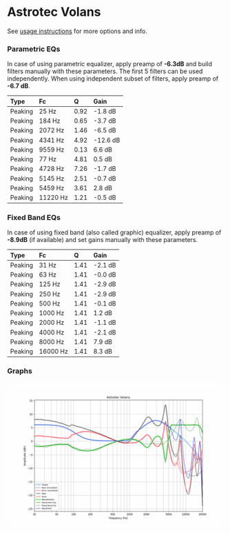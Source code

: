 # Astrotec Volans
See [usage instructions](https://github.com/jaakkopasanen/AutoEq#usage) for more options and info.

### Parametric EQs
In case of using parametric equalizer, apply preamp of **-6.3dB** and build filters manually
with these parameters. The first 5 filters can be used independently.
When using independent subset of filters, apply preamp of **-6.7 dB**.

| Type    | Fc       |    Q | Gain     |
|:--------|:---------|:-----|:---------|
| Peaking | 25 Hz    | 0.92 | -1.8 dB  |
| Peaking | 184 Hz   | 0.65 | -3.7 dB  |
| Peaking | 2072 Hz  | 1.46 | -6.5 dB  |
| Peaking | 4341 Hz  | 4.92 | -12.6 dB |
| Peaking | 9559 Hz  | 0.13 | 6.6 dB   |
| Peaking | 77 Hz    | 4.81 | 0.5 dB   |
| Peaking | 4728 Hz  | 7.26 | -1.7 dB  |
| Peaking | 5145 Hz  | 2.51 | -0.7 dB  |
| Peaking | 5459 Hz  | 3.61 | 2.8 dB   |
| Peaking | 11220 Hz | 1.21 | -0.5 dB  |

### Fixed Band EQs
In case of using fixed band (also called graphic) equalizer, apply preamp of **-8.9dB**
(if available) and set gains manually with these parameters.

| Type    | Fc       |    Q | Gain    |
|:--------|:---------|:-----|:--------|
| Peaking | 31 Hz    | 1.41 | -2.1 dB |
| Peaking | 63 Hz    | 1.41 | -0.0 dB |
| Peaking | 125 Hz   | 1.41 | -2.9 dB |
| Peaking | 250 Hz   | 1.41 | -2.9 dB |
| Peaking | 500 Hz   | 1.41 | -0.1 dB |
| Peaking | 1000 Hz  | 1.41 | 1.2 dB  |
| Peaking | 2000 Hz  | 1.41 | -1.1 dB |
| Peaking | 4000 Hz  | 1.41 | -2.1 dB |
| Peaking | 8000 Hz  | 1.41 | 7.9 dB  |
| Peaking | 16000 Hz | 1.41 | 8.3 dB  |

### Graphs
![](./Astrotec%20Volans.png)